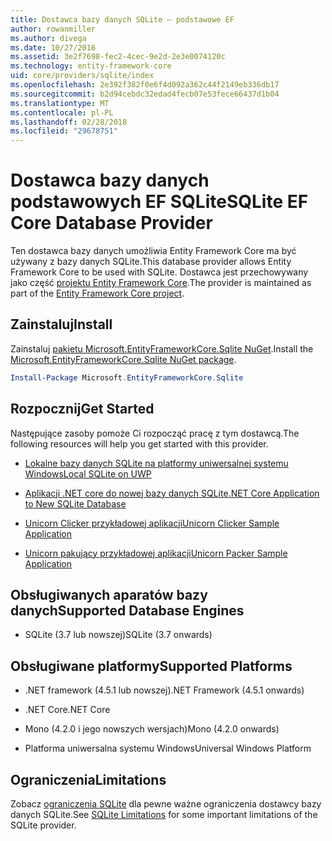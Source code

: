 ```yaml
---
title: Dostawca bazy danych SQLite — podstawowe EF
author: rowanmiller
ms.author: divega
ms.date: 10/27/2016
ms.assetid: 3e2f7698-fec2-4cec-9e2d-2e3e0074120c
ms.technology: entity-framework-core
uid: core/providers/sqlite/index
ms.openlocfilehash: 2e392f382f0e6f4d092a362c44f2149eb336db17
ms.sourcegitcommit: b2d94cebdc32edad4fecb07e53fece66437d1b04
ms.translationtype: MT
ms.contentlocale: pl-PL
ms.lasthandoff: 02/28/2018
ms.locfileid: "29678751"
---
```

# <a name="sqlite-ef-core-database-provider"></a><span data-ttu-id="3b4fb-102">Dostawca bazy danych podstawowych EF SQLite</span><span class="sxs-lookup"><span data-stu-id="3b4fb-102">SQLite EF Core Database Provider</span></span>

<span data-ttu-id="3b4fb-103">Ten dostawca bazy danych umożliwia Entity Framework Core ma być używany z bazy danych SQLite.</span><span class="sxs-lookup"><span data-stu-id="3b4fb-103">This database provider allows Entity Framework Core to be used with SQLite.</span></span> <span data-ttu-id="3b4fb-104">Dostawca jest przechowywany jako część [projektu Entity Framework Core](https://github.com/aspnet/EntityFrameworkCore).</span><span class="sxs-lookup"><span data-stu-id="3b4fb-104">The provider is maintained as part of the [Entity Framework Core project](https://github.com/aspnet/EntityFrameworkCore).</span></span>

## <a name="install"></a><span data-ttu-id="3b4fb-105">Zainstaluj</span><span class="sxs-lookup"><span data-stu-id="3b4fb-105">Install</span></span>

<span data-ttu-id="3b4fb-106">Zainstaluj [pakietu Microsoft.EntityFrameworkCore.Sqlite NuGet](https://www.nuget.org/packages/Microsoft.EntityFrameworkCore.Sqlite/).</span><span class="sxs-lookup"><span data-stu-id="3b4fb-106">Install the [Microsoft.EntityFrameworkCore.Sqlite NuGet package](https://www.nuget.org/packages/Microsoft.EntityFrameworkCore.Sqlite/).</span></span>

``` powershell
Install-Package Microsoft.EntityFrameworkCore.Sqlite
```

## <a name="get-started"></a><span data-ttu-id="3b4fb-107">Rozpocznij</span><span class="sxs-lookup"><span data-stu-id="3b4fb-107">Get Started</span></span>

<span data-ttu-id="3b4fb-108">Następujące zasoby pomoże Ci rozpocząć pracę z tym dostawcą.</span><span class="sxs-lookup"><span data-stu-id="3b4fb-108">The following resources will help you get started with this provider.</span></span>
* [<span data-ttu-id="3b4fb-109">Lokalne bazy danych SQLite na platformy uniwersalnej systemu Windows</span><span class="sxs-lookup"><span data-stu-id="3b4fb-109">Local SQLite on UWP</span></span>](../../get-started/uwp/getting-started.md)

* [<span data-ttu-id="3b4fb-110">Aplikacji .NET core do nowej bazy danych SQLite</span><span class="sxs-lookup"><span data-stu-id="3b4fb-110">.NET Core Application to New SQLite Database</span></span>](../../get-started/netcore/new-db-sqlite.md)

* [<span data-ttu-id="3b4fb-111">Unicorn Clicker przykładowej aplikacji</span><span class="sxs-lookup"><span data-stu-id="3b4fb-111">Unicorn Clicker Sample Application</span></span>](https://github.com/rowanmiller/UnicornStore/tree/master/UnicornClicker/UWP)

* [<span data-ttu-id="3b4fb-112">Unicorn pakujący przykładowej aplikacji</span><span class="sxs-lookup"><span data-stu-id="3b4fb-112">Unicorn Packer Sample Application</span></span>](https://github.com/rowanmiller/UnicornStore/tree/master/UnicornPacker)

## <a name="supported-database-engines"></a><span data-ttu-id="3b4fb-113">Obsługiwanych aparatów bazy danych</span><span class="sxs-lookup"><span data-stu-id="3b4fb-113">Supported Database Engines</span></span>

* <span data-ttu-id="3b4fb-114">SQLite (3.7 lub nowszej)</span><span class="sxs-lookup"><span data-stu-id="3b4fb-114">SQLite (3.7 onwards)</span></span>

## <a name="supported-platforms"></a><span data-ttu-id="3b4fb-115">Obsługiwane platformy</span><span class="sxs-lookup"><span data-stu-id="3b4fb-115">Supported Platforms</span></span>

* <span data-ttu-id="3b4fb-116">.NET framework (4.5.1 lub nowszej)</span><span class="sxs-lookup"><span data-stu-id="3b4fb-116">.NET Framework (4.5.1 onwards)</span></span>

* <span data-ttu-id="3b4fb-117">.NET Core</span><span class="sxs-lookup"><span data-stu-id="3b4fb-117">.NET Core</span></span>

* <span data-ttu-id="3b4fb-118">Mono (4.2.0 i jego nowszych wersjach)</span><span class="sxs-lookup"><span data-stu-id="3b4fb-118">Mono (4.2.0 onwards)</span></span>

* <span data-ttu-id="3b4fb-119">Platforma uniwersalna systemu Windows</span><span class="sxs-lookup"><span data-stu-id="3b4fb-119">Universal Windows Platform</span></span>

## <a name="limitations"></a><span data-ttu-id="3b4fb-120">Ograniczenia</span><span class="sxs-lookup"><span data-stu-id="3b4fb-120">Limitations</span></span>

<span data-ttu-id="3b4fb-121">Zobacz [ograniczenia SQLite](limitations.md) dla pewne ważne ograniczenia dostawcy bazy danych SQLite.</span><span class="sxs-lookup"><span data-stu-id="3b4fb-121">See [SQLite Limitations](limitations.md) for some important limitations of the SQLite provider.</span></span>
